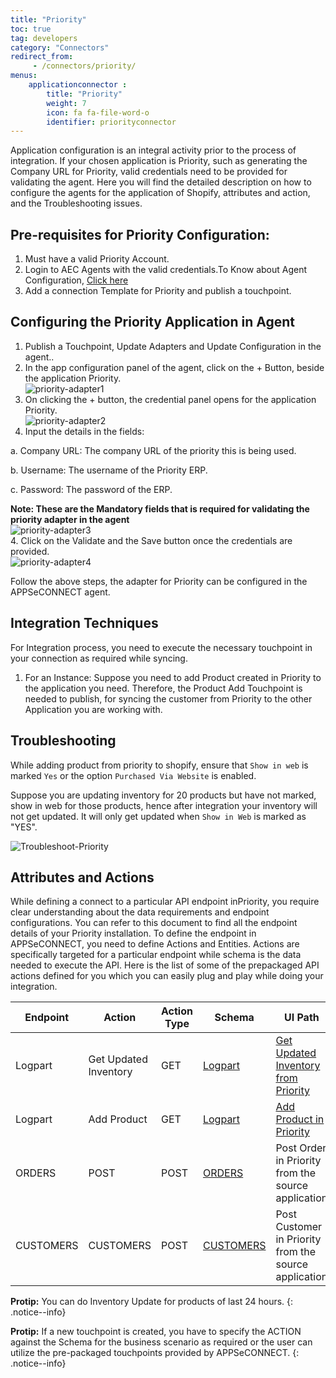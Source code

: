 ```yaml
---
title: "Priority"
toc: true
tag: developers
category: "Connectors"
redirect_from: 
     - /connectors/priority/
menus: 
    applicationconnector :
        title: "Priority"
        weight: 7
        icon: fa fa-file-word-o
        identifier: priorityconnector
---
```


Application configuration is an integral activity prior to the process of integration. If your chosen application is Priority, such as generating the Company URL for Priority, 
valid credentials need to be provided for validating the agent.
Here you will find the detailed description on how to configure the agents for the application of Shopify, attributes and action, and the Troubleshooting issues.


## Pre-requisites for Priority Configuration:

1. Must have a valid Priority Account.
2. Login to AEC Agents with the valid credentials.To Know about Agent Configuration, [Click here](/deployment/Deployment-Configuration/)
3. Add a connection Template for Priority and publish a touchpoint.

## Configuring the Priority Application in Agent

1. Publish a Touchpoint, Update Adapters and Update Configuration in the agent..
2. In the app configuration panel of the agent, click on the + Button, beside the application Priority.  
![priority-adapter1](/staticfiles/connectors/media/application-connector/priority-adapter1.png)
3. On clicking the + button, the credential panel opens for the application Priority.  
![priority-adapter2](/staticfiles/connectors/media/application-connector/priority-adapter2.png)
4. Input the details in the fields:

a.	Company URL: The company URL of the priority this is being used.

b.	Username: The username of the Priority ERP.

c.	Password: The password of the ERP.

**Note: These are the Mandatory fields that is required for validating the priority adapter in the agent**  
![priority-adapter3](/staticfiles/connectors/media/application-connector/priority-adapter3.png)  
4.	Click on the Validate and the Save button once the credentials are provided.  
![priority-adapter4](/staticfiles/connectors/media/application-connector/priority-adapter4.png)

Follow the above steps, the adapter for Priority can be configured in the APPSeCONNECT agent.

## Integration Techniques

For Integration process, you need to execute the necessary touchpoint in your connection as required while syncing.

1.	For an Instance: Suppose you need to add Product created in Priority to the application you need. 
    Therefore, the Product Add Touchpoint is needed to publish, for syncing the customer from Priority 
    to the other Application you are working with.

## Troubleshooting

While adding product from priority to shopify, ensure that `Show in web` is marked `Yes` or the option `Purchased Via Website` is enabled. 

Suppose you are updating inventory for 20 products but have not marked, show in web for those products, hence after integration your inventory will
not get updated. It will only get updated when `Show in Web` is marked as "YES".

![Troubleshoot-Priority](/staticfiles/connectors/media/application-connector/Troubleshoot-Priority.png)
## Attributes and Actions

While defining a connect to a particular API endpoint inPriority, you require clear understanding about the data requirements 
and endpoint configurations. You can refer to this document to find all the endpoint details of your Priority installation. 
To define the endpoint in APPSeCONNECT, you need to define Actions and Entities. Actions are specifically targeted for a particular 
endpoint while schema is the data needed to execute the API. Here is the list of some of the prepackaged API actions defined for you 
which you can easily plug and play while doing your integration.

|Endpoint|Action|Action Type|Schema|UI Path|API Path|
|---|---|---|---|------|----|
Logpart|Get Updated Inventory|GET|[Logpart](https://portal.appseconnect.com/AppEntityAction?AppVersionId=c831ec5b-88b5-4371-9e5d-94c23e24aec7&entityId=5143da80-5685-4472-8c5c-3dec8dbe685f&entityActionId=aa03d44e-2a6e-4507-a53a-bcfc3c238b66&orgId=d21688a4-8967-48de-ae82-31dda565ec51&IsFromPopup=False)|[Get Updated Inventory from Priority](/connectors/Updating-Inventory-in-Priority/)|[LOGPART](https://prioritysoftware.github.io/restapi/modify/#Updating_a_Related_Entity)|
Logpart|Add Product|GET|[Logpart](https://portal.appseconnect.com/AppEntityAction?AppVersionId=c831ec5b-88b5-4371-9e5d-94c23e24aec7&entityId=5143da80-5685-4472-8c5c-3dec8dbe685f&entityActionId=8db20e90-b5ad-401a-a674-cdc06e05cdc3&orgId=d21688a4-8967-48de-ae82-31dda565ec51&IsFromPopup=False)|[Add Product in Priority](/connectors/Adding-Product-in-Priority/)|[LOGPART](https://prioritysoftware.github.io/restapi/request/#Requesting_an_Individual_Entity_by_ID)|
ORDERS|POST|POST|[ORDERS]()|Post Order in Priority from the source application||[ORDERS](https://prioritysoftware.github.io/restapi/modify/#Inserting_a_Related_Entity)|
CUSTOMERS|CUSTOMERS|POST|[CUSTOMERS]()|Post Customer in Priority from the source application||[CUSTOMERS](https://prioritysoftware.github.io/restapi/modify/)|

**Protip:** You can do Inventory Update for products of last 24 hours.
{: .notice--info}

**Protip:** If a new touchpoint is created, you have to specify the ACTION 
against the Schema for the business scenario as required or the user can utilize the pre-packaged touchpoints provided by APPSeCONNECT.
{: .notice--info}




